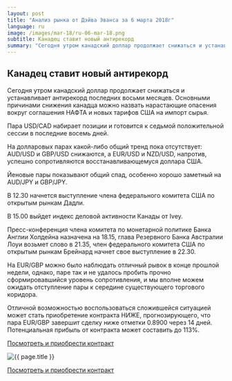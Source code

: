 ```yaml
---
layout: post
title: "Анализ рынка от Дэйва Эванса за 6 марта 2018г"
language: ru
image: /images/mar-18/ru-06-mar-18.png
subtitle: Канадец ставит новый антирекорд
summary: "Сегодня утром канадский доллар продолжает снижаться и устанавливает антирекорд последних восьми месяцев. Основными причинами снижения канадца можно назвать нарастающие опасения вокруг соглашения НАФТА и новых тарифов США на импорт сырья"
---
```

##  Канадец ставит новый антирекорд

Сегодня утром канадский доллар продолжает снижаться и устанавливает антирекорд последних восьми месяцев. Основными причинами снижения канадца можно назвать нарастающие опасения вокруг соглашения НАФТА и новых тарифов США на импорт сырья.

Пара USD/CAD набирает позиции и готовится к седьмой положительной сессии в последние восемь дней.

На долларовых парах какой-либо общий тренд пока отсутствует: AUD/USD и GBP/USD снижаются, а EUR/USD и NZD/USD, напротив, успешно сопротивляются восстанавливающемуся доллара США.

Йеновые пары показывают общий спад, особенно хорошо заметный на AUD/JPY и GBP/JPY.
 
 
В 12.30 начнется выступление члена федерального комитета США по открытым рынкам Дадли.

В 15.00 выйдет индекс деловой активности Канады от Ivey.

Пресс-конференция члена комитета по монетарной политике Банка Англии Холдейна назначена на 18.15, глава Резервного Банка Австралии Лоуи возьмет слово в 21.35, член федерального комитета США по открытым рынкам Брейнард начнет свое выступление в 22.30.
 
 
На EUR/GBP можно было наблюдать отличный рывок в конце прошлой недели, однако, паре так и не удалось пробить прочно сформировавшийся уровень сопротивления, и мы вполне можем ожидать отступление пары к середине существующего торгового коридора.

Отличной возможностью воспользоваться сложившейся ситуацией может стать приобретение контракта НИЖЕ, прогнозирующего, что пара EUR/GBP завершит сделку ниже отметки 0.8900 через 14 дней. Потенциальная прибыль от контракта может составить до 113%.


<a href="http://record.binary.com/_bivVDfg8lHux76XffYA0JmNd7ZgqdRLk/1/market=forex&underlying=frxEURGBP&formname=higherlower&duration_amount=14&duration_units=d&amount=10&amount_type=payout&expiry_type=duration&barrier=0.8900&s=1&t=AGAo0wZxiuWVUSIZnKLQvZ0co5lt24DG" target="_blank">Посмотреть и приобрести контракт</a>

<img src="{{ site.url }}/images/mar-18/ru-06-mar-18.png" alt="{{ page.title }}"  title="{{ page.title }}">

<a href="%LINK%%?https://www.binary.com/d/trade.cgi?market=forex&underlying=frxEURGBP&formname=higherlower&duration_amount=14&duration_units=d&amount=10&amount_type=payout&expiry_type=duration&barrier=0.8900&s=1&t=AGAo0wZxiuWVUSIZnKLQvZ0co5lt24DG" target="_blank">Посмотреть и приобрести контракт</a>
